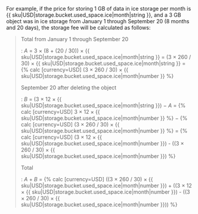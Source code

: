 For example, if the price for storing 1 GB of data in ice storage per month is {{ sku|USD|storage.bucket.used_space.ice|month|string }}, and a 3 GB object was in ice storage from January 1 through September 20 (8 months and 20 days), the storage fee will be calculated as follows:

> Total from January 1 through September 20
>
> : _A_ = 3 × (8 + (20 / 30)) × {{ sku|USD|storage.bucket.used_space.ice|month|string }} = (3 × 260 / 30) × {{ sku|USD|storage.bucket.used_space.ice|month|string }} = {% calc [currency=USD] (3 × 260 / 30) × {{ sku|USD|storage.bucket.used_space.ice|month|number }} %}
>
> September 20 after deleting the object
>
> : _B_ = (3 × 12 × {{ sku|USD|storage.bucket.used_space.ice|month|string }}) − _A_ = {% calc [currency=USD] 3 × 12 × {{ sku|USD|storage.bucket.used_space.ice|month|number }} %} − {% calc [currency=USD] (3 × 260 / 30) × {{ sku|USD|storage.bucket.used_space.ice|month|number }} %} = {% calc [currency=USD] (3 × 12 × {{ sku|USD|storage.bucket.used_space.ice|month|number }}) - ((3 × 260 / 30) × {{ sku|USD|storage.bucket.used_space.ice|month|number }}) %}
>
> Total
>
> : _A_ + _B_ = {% calc [currency=USD] ((3 × 260 / 30) × {{ sku|USD|storage.bucket.used_space.ice|month|number }}) + ((3 × 12 × {{ sku|USD|storage.bucket.used_space.ice|month|number }}) - ((3 × 260 / 30) × {{ sku|USD|storage.bucket.used_space.ice|month|number }})) %}
